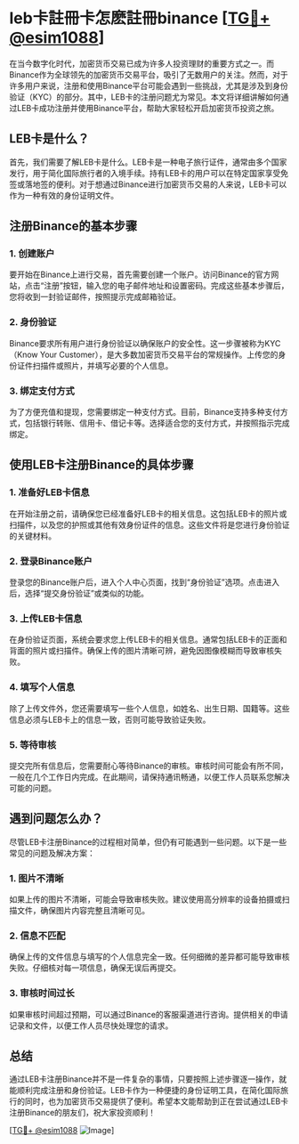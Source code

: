 # leb卡註冊卡怎麽註冊binance [[TG💪+ @esim1088](https://t.me/s/esim1088)]

在当今数字化时代，加密货币交易已成为许多人投资理财的重要方式之一。而Binance作为全球领先的加密货币交易平台，吸引了无数用户的关注。然而，对于许多用户来说，注册和使用Binance平台可能会遇到一些挑战，尤其是涉及到身份验证（KYC）的部分。其中，LEB卡的注册问题尤为常见。本文将详细讲解如何通过LEB卡成功注册并使用Binance平台，帮助大家轻松开启加密货币投资之旅。

## LEB卡是什么？

首先，我们需要了解LEB卡是什么。LEB卡是一种电子旅行证件，通常由多个国家发行，用于简化国际旅行者的入境手续。持有LEB卡的用户可以在特定国家享受免签或落地签的便利。对于想通过Binance进行加密货币交易的人来说，LEB卡可以作为一种有效的身份证明文件。

## 注册Binance的基本步骤

### 1. 创建账户

要开始在Binance上进行交易，首先需要创建一个账户。访问Binance的官方网站，点击“注册”按钮，输入您的电子邮件地址和设置密码。完成这些基本步骤后，您将收到一封验证邮件，按照提示完成邮箱验证。

### 2. 身份验证

Binance要求所有用户进行身份验证以确保账户的安全性。这一步骤被称为KYC（Know Your Customer），是大多数加密货币交易平台的常规操作。上传您的身份证件扫描件或照片，并填写必要的个人信息。

### 3. 绑定支付方式

为了方便充值和提现，您需要绑定一种支付方式。目前，Binance支持多种支付方式，包括银行转账、信用卡、借记卡等。选择适合您的支付方式，并按照指示完成绑定。

## 使用LEB卡注册Binance的具体步骤

### 1. 准备好LEB卡信息

在开始注册之前，请确保您已经准备好LEB卡的相关信息。这包括LEB卡的照片或扫描件，以及您的护照或其他有效身份证件的信息。这些文件将是您进行身份验证的关键材料。

### 2. 登录Binance账户

登录您的Binance账户后，进入个人中心页面，找到“身份验证”选项。点击进入后，选择“提交身份验证”或类似的功能。

### 3. 上传LEB卡信息

在身份验证页面，系统会要求您上传LEB卡的相关信息。通常包括LEB卡的正面和背面的照片或扫描件。确保上传的图片清晰可辨，避免因图像模糊而导致审核失败。

### 4. 填写个人信息

除了上传文件外，您还需要填写一些个人信息，如姓名、出生日期、国籍等。这些信息必须与LEB卡上的信息一致，否则可能导致验证失败。

### 5. 等待审核

提交完所有信息后，您需要耐心等待Binance的审核。审核时间可能会有所不同，一般在几个工作日内完成。在此期间，请保持通讯畅通，以便工作人员联系您解决可能的问题。

## 遇到问题怎么办？

尽管LEB卡注册Binance的过程相对简单，但仍有可能遇到一些问题。以下是一些常见的问题及解决方案：

### 1. 图片不清晰

如果上传的图片不清晰，可能会导致审核失败。建议使用高分辨率的设备拍摄或扫描文件，确保图片内容完整且清晰可见。

### 2. 信息不匹配

确保上传的文件信息与填写的个人信息完全一致。任何细微的差异都可能导致审核失败。仔细核对每一项信息，确保无误后再提交。

### 3. 审核时间过长

如果审核时间超过预期，可以通过Binance的客服渠道进行咨询。提供相关的申请记录和文件，以便工作人员尽快处理您的请求。

## 总结

通过LEB卡注册Binance并不是一件复杂的事情，只要按照上述步骤逐一操作，就能顺利完成注册和身份验证。LEB卡作为一种便捷的身份证明工具，在简化国际旅行的同时，也为加密货币交易提供了便利。希望本文能帮助到正在尝试通过LEB卡注册Binance的朋友们，祝大家投资顺利！

[[TG💪+ @esim1088](https://t.me/s/esim1088) ![Image](https://i.postimg.cc/4NQfJmqS/Snipaste-2025-05-13-00-14-12.png)]